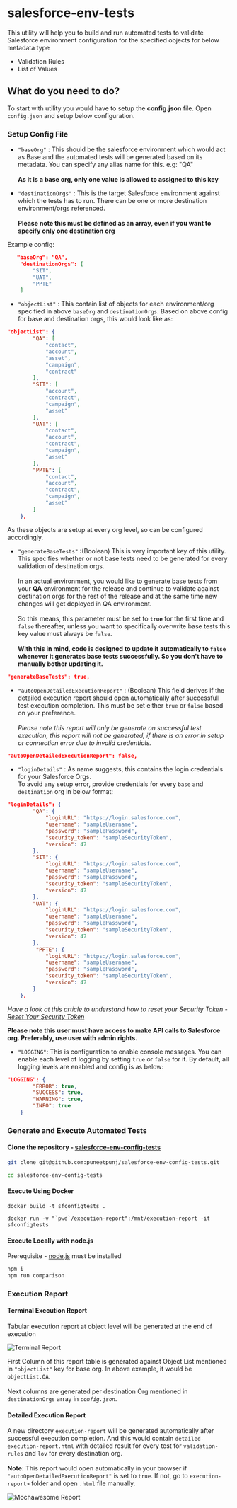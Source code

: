 # salesforce-env-tests

This utility will help you to build and run automated tests to validate Salesforce environment configuration for the specified objects for below metadata type

- Validation Rules
- List of Values

## What do you need to do?

To start with utility you would have to setup the **config.json** file. Open `config.json` and setup below configuration.

### Setup Config File

- `"baseOrg"` : This should be the salesforce environment which would act as Base and the automated tests will be generated based on its metadata. You can specify any alias name for this. e.g: "QA" <br /> <br />
  **As it is a base org, only one value is allowed to assigned to this key**

* `"destinationOrgs"` : This is the target Salesforce environment against which the tests has to run. There can be one or more destination environment/orgs referenced. <br/> <br/>
  **Please note this must be defined as an array, even if you want to specify only one destination org**

Example config:

```json
   "baseOrg": "QA",
    "destinationOrgs": [
        "SIT",
        "UAT",
        "PPTE"
    ]
```

- `"objectList"` : This contain list of objects for each environment/org specified in above `baseOrg` and `destinationOrgs`. Based on above config for base and destination orgs, this would look like as:

```json
"objectList": {
        "QA": [
            "contact",
            "account",
            "asset",
            "campaign",
            "contract"
        ],
        "SIT": [
            "account",
            "contract",
            "campaign",
            "asset"
        ],
        "UAT": [
            "contact",
            "account",
            "contract",
            "campaign",
            "asset"
        ],
        "PPTE": [
            "contact",
            "account",
            "contract",
            "campaign",
            "asset"
        ]
    },
```

As these objects are setup at every org level, so can be configured accordingly.

- `"generateBaseTests"` :(Boolean) This is very important key of this utility. This specifies whether or not base tests need to be generated for every validation of destination orgs. <br/> <br/> In an actual environment, you would like to generate base tests from your **QA** environment for the release and continue to validate against destination orgs for the rest of the release and at the same time new changes will get deployed in QA environment. <br/><br/> So this means, this parameter must be set to **`true`** for the first time and `false` thereafter, unless you want to specifically overwrite base tests this key value must always be `false`. <br/> <br/> **With this in mind, code is designed to update it automatically to `false` whenever it generates base tests successfully. So you don't have to manually bother updating it.**

```json
"generateBaseTests": true,
```

- `"autoOpenDetailedExecutionReport"` : (Boolean) This field derives if the detailed execution report should open automatically after successfull test execution completion. This must be set either `true` or `false` based on your preference. <br/><br/>_Please note this report will only be generate on successful test execution, this report will not be generated, if there is an error in setup or connection error due to invalid credentials._

```json
"autoOpenDetailedExecutionReport": false,
```

- `"loginDetails"` : As name suggests, this contains the login credentials for your Salesforce Orgs. <br/> To avoid any setup error, provide credentials for every `base` and `destination` org in below format:

```json
"loginDetails": {
        "QA": {
            "loginURL": "https://login.salesforce.com",
            "username": "sampleUsername",
            "password": "samplePassword",
            "security_token": "sampleSecurityToken",
            "version": 47
        },
        "SIT": {
            "loginURL": "https://login.salesforce.com",
            "username": "sampleUsername",
            "password": "samplePassword",
            "security_token": "sampleSecurityToken",
            "version": 47
        },
        "UAT": {
            "loginURL": "https://login.salesforce.com",
            "username": "sampleUsername",
            "password": "samplePassword",
            "security_token": "sampleSecurityToken",
            "version": 47
        },
         "PPTE": {
            "loginURL": "https://login.salesforce.com",
            "username": "sampleUsername",
            "password": "samplePassword",
            "security_token": "sampleSecurityToken",
            "version": 47
        }
    },
```

_Have a look at this article to understand how to reset your Security Token -
<a href="https://help.salesforce.com/articleView?id=user_security_token.htm&type=5" target="_blank">Reset Your Security Token</a>_

**Please note this user must have access to make API calls to Salesforce org. Preferably, use user with admin rights.**

- `"LOGGING"`: This is configuration to enable console messages. You can enable each level of logging by setting `true` or `false` for it. By default, all logging levels are enabled and config is as below:

```json
"LOGGING": {
        "ERROR": true,
        "SUCCESS": true,
        "WARNING": true,
        "INFO": true
    }
```

### Generate and Execute Automated Tests

#### Clone the repository - [salesforce-env-config-tests](https://github.com/puneetpunj/salesforce-env-config-tests)

```bash
git clone git@github.com:puneetpunj/salesforce-env-config-tests.git

cd salesforce-env-config-tests
```

#### Execute Using Docker

```docker
docker build -t sfconfigtests .

docker run -v "`pwd`/execution-report":/mnt/execution-report -it sfconfigtests
```

#### Execute Locally with node.js

Prerequisite - [node.js](https://nodejs.org) must be installed

```bash
npm i
npm run comparison
```

### Execution Report

#### Terminal Execution Report

Tabular execution report at object level will be generated at the end of execution

![Terminal Report](images/terminal-report.png)

First Column of this report table is generated against Object List mentioned in `"objectList"` key for base org. In above example, it would be `objectList.QA`. <br/> <br/>
Next columns are generated per destination Org mentioned in `destinationOrgs` array in _`config.json`_.

#### Detailed Execution Report

A new directory `execution-report` will be generated automatically after successful execution completion. And this would contain `detailed-execution-report.html` with detailed result for every test for `validation-rules` and `lov` for every destination org.<br/> <br/>**Note:** This report would open automatically in your browser if `"autoOpenDetailedExecutionReport"` is set to `true`. If not, go to `execution-report>` folder and open `.html` file manually.

![Mochawesome Report](images/detailed-execution-report.png)
